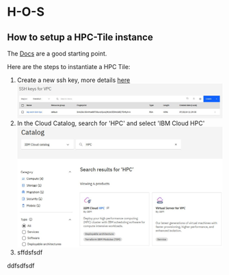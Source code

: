 # H-O-S
## How to setup a HPC-Tile instance

The [Docs](https://cloud.ibm.com/docs/allowlist/hpc-service?topic=hpc-service-overview)
are a good starting point.

Here are the steps to instantiate a HPC Tile:

1. Create a new ssh key, more details [here](https://cloud.ibm.com/docs/vpc?topic=vpc-ssh-keys)
![Create key!](/img/img00.jpg)
1. In the Cloud Catalog, search for 'HPC' and select 'IBM Cloud HPC'
![Cloud Catalog!](/img/img01.jpg)
1. sffdsfsdf

ddfsdfsdf
